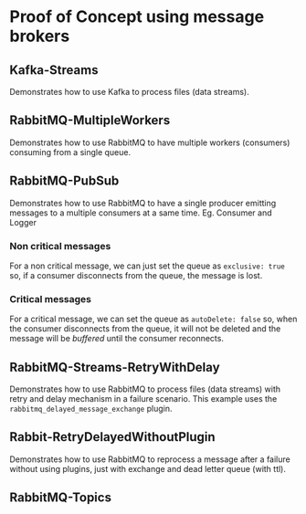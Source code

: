# Proof of Concept using message brokers

## Kafka-Streams
Demonstrates how to use Kafka to process files (data streams).

## RabbitMQ-MultipleWorkers
Demonstrates how to use RabbitMQ to have multiple workers (consumers) consuming from a single queue.

## RabbitMQ-PubSub
Demonstrates how to use RabbitMQ to have a single producer emitting messages to a multiple consumers at a same time.
Eg. Consumer and Logger

### Non critical messages

For a non critical message, we can just set the queue as `exclusive: true` so, if a consumer disconnects from the queue, the message is lost.

### Critical messages

For a critical message, we can set the queue as `autoDelete: false` so, when the consumer disconnects from the queue, it will not be deleted and the message will be _buffered_ until the consumer reconnects.

## RabbitMQ-Streams-RetryWithDelay
Demonstrates how to use RabbitMQ to process files (data streams) with retry and delay mechanism in a failure scenario. This example uses the `rabbitmq_delayed_message_exchange` plugin.

## Rabbit-RetryDelayedWithoutPlugin
Demonstrates how to use RabbitMQ to reprocess a message after a failure without using plugins, just with exchange and dead letter queue (with ttl).

## RabbitMQ-Topics